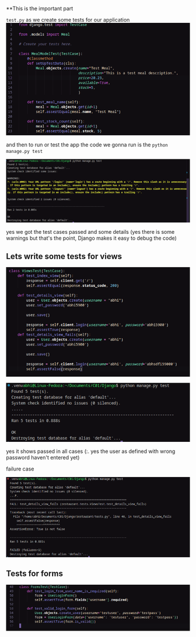 **This is the important part 

`test.py`
as we create some tests for our application 
![Pasted image 20250623190851](img/Pasted%20image%2020250623190851.png)

and then to run or test the app the code we gonna run is the 
`python manage.py test`

![Pasted image 20250623190942](img/Pasted%20image%2020250623190942.png)

yes we got the test cases passed and some details 
(yes there is some warnings but that's the point, Django makes it easy to debug the code)

## Lets write some tests for views

![Pasted image 20250623192014](img/Pasted%20image%2020250623192014.png)

![Pasted image 20250623192032](img/Pasted%20image%2020250623192032.png)

yes it shows passed in all cases (:. yes the user as defined with wrong password haven't entered yet)

failure case

![Pasted image 20250623192222](img/Pasted%20image%2020250623192222.png)

## Tests for forms

![Pasted image 20250624173224](img/Pasted%20image%2020250624173224.png)